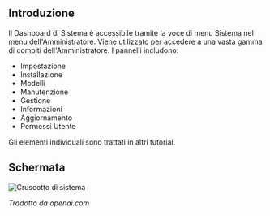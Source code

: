 <!-- Filename: J4.x:System_Dashboard / Display title: Dashboard di Sistema -->

## Introduzione

Il Dashboard di Sistema è accessibile tramite la voce di menu Sistema nel
menu dell'Amministratore. Viene utilizzato per accedere a una vasta gamma di
compiti dell'Amministratore. I pannelli includono:

- Impostazione
- Installazione
- Modelli
- Manutenzione
- Gestione
- Informazioni
- Aggiornamento
- Permessi Utente

Gli elementi individuali sono trattati in altri tutorial.

## Schermata

![Cruscotto di sistema](../../../en/images/dashboards/system-dashboard.png)

*Tradotto da openai.com*

